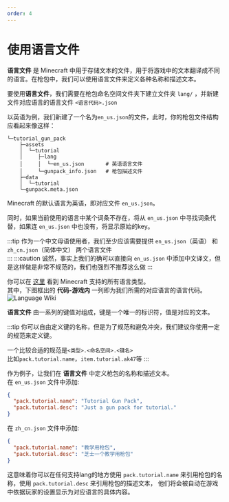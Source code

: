 ```yaml
---
order: 4
---
```

# 使用语言文件

**语言文件** 是 Minecraft 中用于存储文本的文件，用于将游戏中的文本翻译成不同的语言。在枪包中，我们可以使用语言文件来定义各种名称和描述文本。  

要使用**语言文件**，我们需要在枪包命名空间文件夹下建立文件夹 `lang/` ，并新建文件对应语言的语言文件 `<语言代码>.json`

以英语为例，我们新建了一个名为`en_us.json`的文件，此时，你的枪包文件结构应看起来像这样：   
```
└─tutorial_gun_pack
    ├─assets
    │  └─tutorial
    │     ├─lang
    │     │  └─en_us.json       # 英语语言文件
    │     └─gunpack_info.json   # 枪包描述文件
    ├─data
    │  └─tutorial
    └─gunpack.meta.json
```

Minecraft 的默认语言为英语，即对应文件 `en_us.json`。  

同时，如果当前使用的语言中某个词条不存在，将从 `en_us.json` 中寻找词条代替，如果连 `en_us.json` 中也没有，将显示原始的key。  

:::tip
作为一个中文母语使用者，我们至少应该需要提供 `en_us.json`（英语） 和 `zh_cn.json`（简体中文） 两个语言文件  
:::
:::caution
诚然，事实上我们的确可以直接向 `en_us.json` 中添加中文译文，但是这样做是非常不规范的，我们也强烈不推荐这么做
:::

你可以在 [这里](https://zh.minecraft.wiki/w/%E8%AF%AD%E8%A8%80) 看到 Minecraft 支持的所有语言类型。  
其中，下图框出的 **代码-游戏内** 一列即为我们所需的对应语言的语言代码。  
![Language Wiki](/gunpack/language_wiki.png)   

**语言文件** 由一系列的键值对组成，键是一个唯一的标识符，值是对应的文本。

:::tip
你可以自由定义键的名称，但是为了规范和避免冲突，我们建议你使用一定的规范来定义键。  

一个比较合适的规范是`<类型>.<命名空间>.<键名>`  
比如`pack.tutorial.name`，`item.tutorial.ak47`等
:::

作为例子，让我们在 **语言文件** 中定义枪包的名称和描述文本。  
在 `en_us.json` 文件中添加:   
```json
{
  "pack.tutorial.name": "Tutorial Gun Pack",
  "pack.tutorial.desc": "Just a gun pack for tutorial."
}
```

在 `zh_cn.json` 文件中添加:
```json
{
  "pack.tutorial.name": "教学用枪包",
  "pack.tutorial.desc": "芝士一个教学用枪包"
}
```

这意味着你可以在任何支持lang的地方使用 `pack.tutorial.name` 来引用枪包的名称，使用 `pack.tutorial.desc` 来引用枪包的描述文本，
他们将会被自动在游戏中依据玩家的设置显示为对应语言的具体内容。